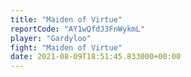```yaml
---
title: "Maiden of Virtue"
reportCode: "AY1wQfdJ3FnWykmL"
player: "Gardyloo"
fight: "Maiden of Virtue"
date: 2021-08-09T18:51:45.833000+00:00
---
```

